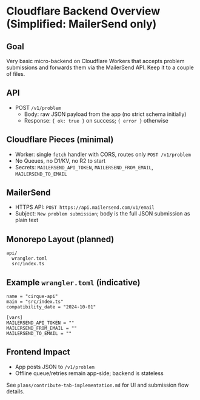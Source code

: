 # Cloudflare Backend Overview (Simplified: MailerSend only)

## Goal
Very basic micro-backend on Cloudflare Workers that accepts problem submissions and forwards them via the MailerSend API. Keep it to a couple of files.

## API
- POST `/v1/problem`
  - Body: raw JSON payload from the app (no strict schema initially)
  - Response: `{ ok: true }` on success; `{ error }` otherwise

## Cloudflare Pieces (minimal)
- Worker: single `fetch` handler with CORS, routes only `POST /v1/problem`
- No Queues, no D1/KV, no R2 to start
- Secrets: `MAILERSEND_API_TOKEN`, `MAILERSEND_FROM_EMAIL`, `MAILERSEND_TO_EMAIL`

## MailerSend
- HTTPS API: `POST https://api.mailersend.com/v1/email`
- Subject: `New problem submission`; body is the full JSON submission as plain text

## Monorepo Layout (planned)
```
api/
  wrangler.toml
  src/index.ts
```

## Example `wrangler.toml` (indicative)
```
name = "cirque-api"
main = "src/index.ts"
compatibility_date = "2024-10-01"

[vars]
MAILERSEND_API_TOKEN = ""
MAILERSEND_FROM_EMAIL = ""
MAILERSEND_TO_EMAIL = ""
```

## Frontend Impact
- App posts JSON to `/v1/problem`
- Offline queue/retries remain app-side; backend is stateless

See `plans/contribute-tab-implementation.md` for UI and submission flow details.

